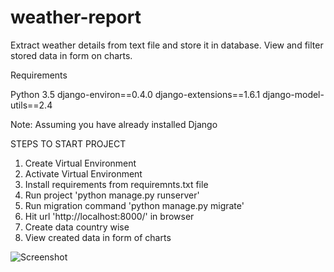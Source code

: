 # weather-report
Extract weather details from text file and store it in database. View and filter stored data in form on charts.

Requirements

Python 3.5
django-environ==0.4.0
django-extensions==1.6.1
django-model-utils==2.4

Note: Assuming you have already installed Django

STEPS TO START PROJECT

1. Create Virtual Environment
2. Activate Virtual Environment
3. Install requirements from requiremnts.txt file
4. Run project 'python manage.py runserver'
5. Run migration command 'python manage.py migrate'
6. Hit url 'http://localhost:8000/' in browser
7. Create data country wise
8. View created data in form of charts


![Screenshot](https://user-images.githubusercontent.com/12063016/28998066-14a2332c-7a40-11e7-9999-673d7fd48f2e.png)
